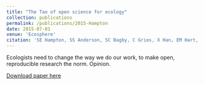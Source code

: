 ```yaml
---
title: "The Tao of open science for ecology"
collection: publications
permalink: /publications/2015-Hampton
date: 2015-07-01
venue: 'Ecosphere'
citation: 'SE Hampton, SS Anderson, SC Bagby, C Gries, X Han, EM Hart, MB Jones, WC Lenhardt, A MacDonald, WK Michener, J Mudge, A Pourmokhtarian, M Schildhauer, KH Woo, and N Zimmerman (2014). &quot;The Tao of open science for ecology.&quot; <i>Ecosphere</i> 6:art120. DOI: 10.1890/ ES14-00402.1.'
---
```

Ecologists need to change the way we do our work, to make open, reproducible research the norm.  Opinion.

[Download paper here](http://onlinelibrary.wiley.com/doi/10.1890/ES14-00402.1/full)
